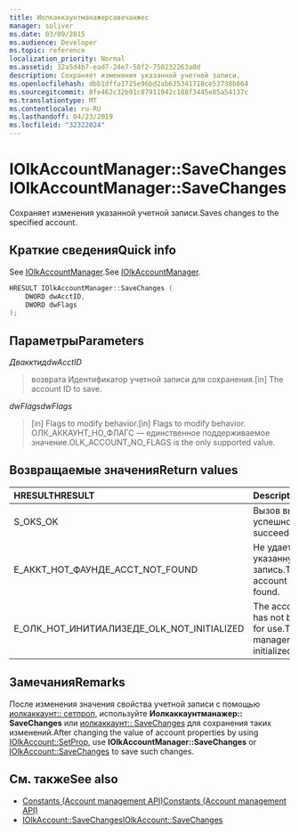 ```yaml
---
title: Иолкаккаунтманажерсавечанжес
manager: soliver
ms.date: 03/09/2015
ms.audience: Developer
ms.topic: reference
localization_priority: Normal
ms.assetid: 32a5d4b7-ead7-24e7-58f2-750232263a0d
description: Сохраняет изменения указанной учетной записи.
ms.openlocfilehash: dbb1dffa1725e96bd2ab635341718ce53738b864
ms.sourcegitcommit: 8fe462c32b91c87911942c188f3445e85a54137c
ms.translationtype: MT
ms.contentlocale: ru-RU
ms.lasthandoff: 04/23/2019
ms.locfileid: "32322024"
---
```

# <a name="iolkaccountmanagersavechanges"></a><span data-ttu-id="8bad6-103">IOlkAccountManager::SaveChanges</span><span class="sxs-lookup"><span data-stu-id="8bad6-103">IOlkAccountManager::SaveChanges</span></span>

<span data-ttu-id="8bad6-104">Сохраняет изменения указанной учетной записи.</span><span class="sxs-lookup"><span data-stu-id="8bad6-104">Saves changes to the specified account.</span></span>
  
## <a name="quick-info"></a><span data-ttu-id="8bad6-105">Краткие сведения</span><span class="sxs-lookup"><span data-stu-id="8bad6-105">Quick info</span></span>

<span data-ttu-id="8bad6-106">See [IOlkAccountManager](iolkaccountmanager.md).</span><span class="sxs-lookup"><span data-stu-id="8bad6-106">See [IOlkAccountManager](iolkaccountmanager.md).</span></span>
  
```cpp
HRESULT IOlkAccountManager::SaveChanges (  
    DWORD dwAcctID, 
    DWORD dwFlags 
); 
```

## <a name="parameters"></a><span data-ttu-id="8bad6-107">Параметры</span><span class="sxs-lookup"><span data-stu-id="8bad6-107">Parameters</span></span>

<span data-ttu-id="8bad6-108">_Двакктид_</span><span class="sxs-lookup"><span data-stu-id="8bad6-108">_dwAcctID_</span></span>
  
> <span data-ttu-id="8bad6-109">возврата Идентификатор учетной записи для сохранения.</span><span class="sxs-lookup"><span data-stu-id="8bad6-109">[in] The account ID to save.</span></span> 
    
<span data-ttu-id="8bad6-110">_dwFlags_</span><span class="sxs-lookup"><span data-stu-id="8bad6-110">_dwFlags_</span></span>
  
> <span data-ttu-id="8bad6-111">[in] Flags to modify behavior.</span><span class="sxs-lookup"><span data-stu-id="8bad6-111">[in] Flags to modify behavior.</span></span> <span data-ttu-id="8bad6-112">ОЛК_АККАУНТ_НО_ФЛАГС — единственное поддерживаемое значение.</span><span class="sxs-lookup"><span data-stu-id="8bad6-112">OLK_ACCOUNT_NO_FLAGS is the only supported value.</span></span>
    
## <a name="return-values"></a><span data-ttu-id="8bad6-113">Возвращаемые значения</span><span class="sxs-lookup"><span data-stu-id="8bad6-113">Return values</span></span>

|<span data-ttu-id="8bad6-114">**HRESULT**</span><span class="sxs-lookup"><span data-stu-id="8bad6-114">**HRESULT**</span></span>|<span data-ttu-id="8bad6-115">**Description**</span><span class="sxs-lookup"><span data-stu-id="8bad6-115">**Description**</span></span>|
|:-----|:-----|
|<span data-ttu-id="8bad6-116">S_OK</span><span class="sxs-lookup"><span data-stu-id="8bad6-116">S_OK</span></span>  <br/> |<span data-ttu-id="8bad6-117">Вызов выполнен успешно</span><span class="sxs-lookup"><span data-stu-id="8bad6-117">The call succeeded</span></span>  <br/> |
|<span data-ttu-id="8bad6-118">Е_АККТ_НОТ_ФАУНД</span><span class="sxs-lookup"><span data-stu-id="8bad6-118">E_ACCT_NOT_FOUND</span></span>  <br/> |<span data-ttu-id="8bad6-119">Не удается найти указанную учетную запись.</span><span class="sxs-lookup"><span data-stu-id="8bad6-119">The specified account cannot be found.</span></span>  <br/> |
|<span data-ttu-id="8bad6-120">Е_ОЛК_НОТ_ИНИТИАЛИЗЕД</span><span class="sxs-lookup"><span data-stu-id="8bad6-120">E_OLK_NOT_INITIALIZED</span></span>  <br/> |<span data-ttu-id="8bad6-121">The account manager has not been initialized for use.</span><span class="sxs-lookup"><span data-stu-id="8bad6-121">The account manager has not been initialized for use.</span></span>  <br/> |
   
## <a name="remarks"></a><span data-ttu-id="8bad6-122">Замечания</span><span class="sxs-lookup"><span data-stu-id="8bad6-122">Remarks</span></span>

<span data-ttu-id="8bad6-123">После изменения значения свойства учетной записи с помощью [иолкаккаунт:: сетпроп](iolkaccount-setprop.md), используйте **Иолкаккаунтманажер:: SaveChanges** или [иолкаккаунт:: SaveChanges](iolkaccount-savechanges.md) для сохранения таких изменений.</span><span class="sxs-lookup"><span data-stu-id="8bad6-123">After changing the value of account properties by using [IOlkAccount::SetProp](iolkaccount-setprop.md), use **IOlkAccountManager::SaveChanges** or [IOlkAccount::SaveChanges](iolkaccount-savechanges.md) to save such changes.</span></span> 
  
## <a name="see-also"></a><span data-ttu-id="8bad6-124">См. также</span><span class="sxs-lookup"><span data-stu-id="8bad6-124">See also</span></span>

- [<span data-ttu-id="8bad6-125">Constants (Account management API)</span><span class="sxs-lookup"><span data-stu-id="8bad6-125">Constants (Account management API)</span></span>](constants-account-management-api.md) 
- [<span data-ttu-id="8bad6-126">IOlkAccount::SaveChanges</span><span class="sxs-lookup"><span data-stu-id="8bad6-126">IOlkAccount::SaveChanges</span></span>](iolkaccount-savechanges.md)

